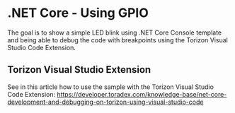 # .NET Core - Using GPIO

The goal is to show a simple LED blink using .NET Core Console template and being able to debug the code with breakpoints using the Torizon Visual Studio Code Extension.

## Torizon Visual Studio Extension ##

See in this article how to use the sample with the Torizon Visual Studio Code Extension: https://developer.toradex.com/knowledge-base/net-core-development-and-debugging-on-torizon-using-visual-studio-code

